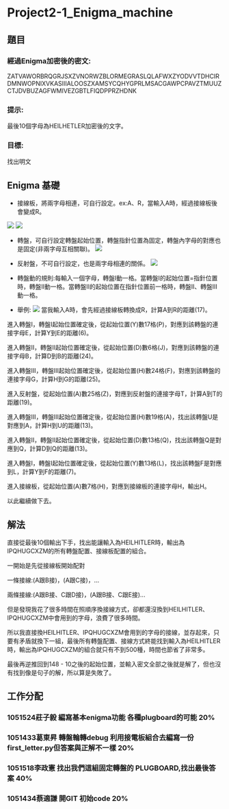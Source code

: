# Project2-1_Enigma_machine

## 題目
### 經過Enigma加密後的密文:
ZATVAWORBRQGRJSXZVNORWZBLORMEGRASLQLAFWXZYODVVTDHCIRDMNWOPNIXVKASIIIALOOSZXAMSYCQHYGPRLMSACGAWPCPAVZTMUUZCTJDVBUZAGFWMIVEZGBTLFIQDPPRZHDNK
### 提示:
最後10個字母為HEILHETLER加密後的文字。
### 目標:
找出明文

## Enigma 基礎
- 接線板，將兩字母相連，可自行設定。ex:A、R，當輸入A時，經過接線板後會變成R。

![](https://github.com/cislab-yzu/Project2-1_Enigma_machine/blob/master/Pictures/plugboard.jpg)
![](https://github.com/cislab-yzu/Project2-1_Enigma_machine/blob/master/Pictures/inputA.jpg)
- 轉盤，可自行設定轉盤起始位置，轉盤指針位置為固定，轉盤內字母的對應也是固定(非兩字母互相關聯)。
![](https://github.com/cislab-yzu/Project2-1_Enigma_machine/blob/master/Pictures/rotor.jpg)
- 反射盤，不可自行設定，也是兩字母相連的關係。
![](https://github.com/cislab-yzu/Project2-1_Enigma_machine/blob/master/Pictures/reflector.jpg)
- 轉盤動的規則:每輸入一個字母，轉盤I動一格。當轉盤I的起始位置=指針位置時，轉盤II動一格。當轉盤II的起始位置在指針位置前一格時，轉盤II、轉盤III動一格。

- 舉例:
![](https://github.com/cislab-yzu/Project2-1_Enigma_machine/blob/master/Pictures/run.jpg)
當我輸入A時，會先經過接線板轉換成R，計算A到R的距離(17)。

進入轉盤I，轉盤I起始位置確定後，從起始位置(Y)數17格(P)，對應到該轉盤的連接字母E，計算Y到E的距離(6)。

進入轉盤II，轉盤II起始位置確定後，從起始位置(D)數6格(J)，對應到該轉盤的連接字母B，計算D到B的距離(24)。

進入轉盤III，轉盤III起始位置確定後，從起始位置(H)數24格(F)，對應到該轉盤的連接字母G，計算H到G的距離(25)。

進入反射盤，從起始位置(A)數25格(Z)，對應到反射盤的連接字母T，計算A到T的距離(19)。

進入轉盤III，轉盤III起始位置確定後，從起始位置(H)數19格(A)，找出該轉盤U是對應到A，計算H到U的距離(13)。

進入轉盤II，轉盤II起始位置確定後，從起始位置(D)數13格(Q)，找出該轉盤Q是對應到Q，計算D到Q的距離(13)。

進入轉盤I，轉盤I起始位置確定後，從起始位置(Y)數13格(L)，找出該轉盤F是對應到L，計算Y到F的距離(7)。

進入接線板，從起始位置(A)數7格(H)，對應到接線板的連接字母H，輸出H。

以此繼續做下去。


## 解法
直接從最後10個輸出下手，找出能讓輸入為HEILHITLER時，輸出為IPQHUGCXZM的所有轉盤配置、接線板配置的組合。

一開始是先從接線板開始配對

一條接線:(A跟B接)，(A跟C接)，...

兩條接線:(A跟B接、C跟D接)，(A跟B接、C跟E接)...

但是發現我花了很多時間在照順序換接線方式，卻都還沒換到HEILHITLER、IPQHUGCXZM中會用到的字母，浪費了很多時間。

所以我直接換HEILHITLER、IPQHUGCXZM會用到的字母的接線，並存起來，只要有矛盾就換下一組，最後所有轉盤配置、接線方式終能找到輸入為HEILHITLER時，輸出為IPQHUGCXZM的組合就只有不到500種，時間也節省了非常多。

最後再逆推回到148 - 10之後的起始位置，並輸入密文全部之後就是解了，但也沒有找到像是句子的解，所以算是失敗了。



## 工作分配
###  1051524莊子毅 編寫基本enigma功能 各種plugboard的可能   20%
###  1051433葛東昇 轉盤輪轉debug 利用接電板組合去編寫一份first_letter.py但答案與正解不一樣  20%
###  1051518李政憲 找出我們這組固定轉盤的 PLUGBOARD,找出最後答案  40%
###  1051434蔡適謙 開GIT 初始code  20%
